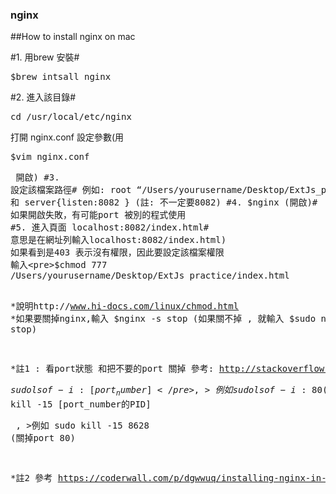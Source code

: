 ### nginx
##How to install nginx on mac  

#1. 用brew 安裝# 
    <pre>$brew intsall nginx</pre>
#2. 進入該目錄#    
   <pre>cd /usr/local/etc/nginx</pre>
   打開 nginx.conf 設定參數(用 <pre>$vim nginx.conf<pre> 開啟)
#3. 設定該檔案路徑#
例如:  root  “/Users/yourusername/Desktop/ExtJs_practice” 和 server{listen:8082 } (註: 不一定要8082)
#4. $nginx (開啟)# 
如果開啟失敗，有可能port 被別的程式使用
#5. 進入頁面 localhost:8082/index.html# 
意思是在網址列輸入localhost:8082/index.html)
如果看到是403 表示沒有權限，因此要設定該檔案權限
輸入<pre>$chmod 777 /Users/yourusername/Desktop/ExtJs_practice/index.html</pre>
*說明http://www.hi-docs.com/linux/chmod.html 
*如果要關掉nginx,輸入 $nginx -s stop (如果關不掉 , 就輸入 $sudo nginx -s stop)
      
*註1 : 看port狀態 和把不要的port 關掉
參考: http://stackoverflow.com/questions/12397175/how-do-i-close-an-open-port-from-the-terminal-on-the-mac 
           <pre>$sudo lsof -i:[port_number]</pre>  ,
           >例如 sudo lsof -i:80 (觀看port 80的狀態和PID)
           <pre>$sudo kill -15 [port_number的PID]</pre> , 
           >例如 sudo kill -15 8628 (關掉port 80)

*註2 參考 https://coderwall.com/p/dgwwuq/installing-nginx-in-mac-os-x-maverick-with-homebrew 
